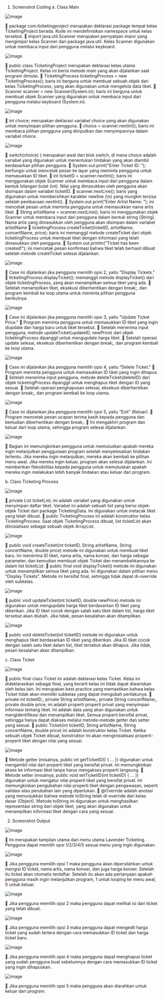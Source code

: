 1.	Screenshot Coding
a.	Class Main

 ![image](https://github.com/cherrysober/ticketing-program/assets/116480927/21b7cc99-5473-491b-9139-cee497acf67b)

	package com.ticketingproject merupakan deklarasi package tempat kelas TicketingProject berada. Kode ini mendefinisikan namespace untuk kelas tersebut.
	import java.util.Scanner merupakan pernyataan impor yang mengimpor kelas Scanner dari package java.util. Kelas Scanner digunakan untuk membaca input dari pengguna melalui keyboard.

![image](https://github.com/cherrysober/ticketing-program/assets/116480927/b8ffc4e7-21de-466e-97de-44be414f1394)

 
	public class TicketingProject merupakan deklarasi kelas utama TicketingProject. Kelas ini berisi metode main yang akan dijalankan saat program dimulai.
	TicketingProcess ticketingProcess = new TicketingProcess(); baris ini berguna untuk membuat sebuah objek dari kelas TicketingProcess, yang akan digunakan untuk mengelola data tiket.
	Scanner scanner = new Scanner(System.in); baris ini berguna untuk membuat objek Scanner yang digunakan untuk membaca input dari pengguna melalui keyboard (System.in).

![image](https://github.com/cherrysober/ticketing-program/assets/116480927/28b03207-a784-4df2-99d0-76a4cdc2b668)

 
	int choice; merupakan deklarasi variabel choice yang akan digunakan untuk menyimpan pilihan pengguna.
	choice = scanner.nextInt(); baris ini membaca pilihan pengguna yang diinputkan dan menyimpannya dalam variabel choice.

![image](https://github.com/cherrysober/ticketing-program/assets/116480927/55d3e031-0fbf-409f-8549-e0dd6df7de2a)

 
	switch(choice) { merupakan awal dari blok switch, di mana choice adalah variabel yang digunakan untuk menentukan tindakan yang akan diambil berdasarkan pilihan pengguna.
	System.out.print("Enter Ticket ID: "); berfungsi untuk mencetak pesan ke layar yang meminta pengguna untuk memasukkan ID tiket.
	int ticketID = scanner.nextInt(); baris ini menggunakan objek Scanner untuk membaca input dari pengguna dalam bentuk bilangan bulat (int). Nilai yang dimasukkan oleh pengguna akan disimpan dalam variabel ticketID.
	scanner.nextLine(); baris yang digunakan untuk membersihkan karakter newline (\n) yang mungkin tersisa setelah pembacaan nextInt(). 
	System.out.print("Enter Artist Name: ");  ini mencetak pesan untuk meminta pengguna untuk memasukkan nama artis tiket.
	String artistName = scanner.nextLine(); baris ini menggunakan objek Scanner untuk membaca input dari pengguna dalam bentuk string (String). Nama artis yang dimasukkan oleh pengguna akan disimpan dalam variabel artistName
	ticketingProcess.createTicket(ticketID, artistName, concertName, price); baris ini memanggil metode createTicket dari objek ticketingProcess untuk membuat tiket dengan informasi yang telah dimasukkan oleh pengguna.
	System.out.println("Ticket has been created!"); ini mencetak pesan konfirmasi bahwa tiket telah berhasil dibuat setelah metode createTicket selesai dijalankan.

![image](https://github.com/cherrysober/ticketing-program/assets/116480927/4d8ff7fd-cc2e-4fc9-acdd-4724caad9e86)

 
	Case ini dijalankan jika pengguna memilih opsi 2, yaitu "Display Tickets."
	ticketingProcess.displayTicket(); memanggil metode displayTicket() dari objek ticketingProcess, yang akan menampilkan semua tiket yang ada.
	Setelah menampilkan tiket, eksekusi diberhentikan dengan break;, dan program kembali ke loop utama untuk meminta pilihan pengguna berikutnya.

![image](https://github.com/cherrysober/ticketing-program/assets/116480927/f5480f58-d888-46b9-952e-0f99e2e6c5c4)

 
	Case ini dijalankan jika pengguna memilih opsi 3, yaitu "Update Ticket Price."
	Program meminta pengguna untuk memasukkan ID tiket yang ingin diupdate dan harga baru untuk tiket tersebut.
	Setelah menerima input pengguna, metode updateTicket(updateID, newPrice) dari objek ticketingProcess dipanggil untuk mengupdate harga tiket.
	Setelah operasi update selesai, eksekusi diberhentikan dengan break;, dan program kembali ke loop utama.

![image](https://github.com/cherrysober/ticketing-program/assets/116480927/f58a6fe8-9c8a-4aac-bef9-e26ab3b9b11e)

 
	Case ini dijalankan jika pengguna memilih opsi 4, yaitu "Delete Ticket."
	Program meminta pengguna untuk memasukkan ID tiket yang ingin dihapus.
	Setelah menerima input pengguna, metode deleteTicket(deleteID) dari objek ticketingProcess dipanggil untuk menghapus tiket dengan ID yang sesuai.
	Setelah operasi penghapusan selesai, eksekusi diberhentikan dengan break;, dan program kembali ke loop utama.

![image](https://github.com/cherrysober/ticketing-program/assets/116480927/82f23501-765a-43be-a64f-c023c95126f2)

 
	Case ini dijalankan jika pengguna memilih opsi 5, yaitu "Exit" (Keluar).
	Program mencetak pesan ucapan terima kasih kepada pengguna dan kemudian diberhentikan dengan break;.
	Ini mengakhiri program dan keluar dari loop utama, sehingga program selesai dijalankan.

![image](https://github.com/cherrysober/ticketing-program/assets/116480927/c3adec19-b724-4af4-bce2-feb734b565bd)

 
	Bagian ini memungkinkan pengguna untuk memutuskan apakah mereka ingin melanjutkan penggunaan program setelah menyelesaikan tindakan tertentu. Jika mereka ingin melanjutkan, mereka akan kembali ke pilihan menu awal. Jika mereka ingin keluar, program akan selesai dijalankan. Ini memberikan fleksibilitas kepada pengguna untuk memutuskan apakah mereka ingin melakukan lebih banyak tindakan atau keluar dari program.

b.	Class Ticketing Process

![image](https://github.com/cherrysober/ticketing-program/assets/116480927/73ef317f-9c31-4347-8076-99b2035881f0)
 
	private List<Ticket> ticketList; ini adalah variabel yang digunakan untuk menyimpan daftar tiket. Variabel ini adalah sebuah list yang berisi objek-objek Ticket dari package TicketingData. Ini digunakan untuk melacak tiket yang telah dibuat.
	public TicketingProcess ini adalah konstruktor kelas TicketingProcess. Saat objek TicketingProcess dibuat, list ticketList akan diinisialisasi sebagai sebuah objek ArrayList.

![image](https://github.com/cherrysober/ticketing-program/assets/116480927/40f97460-062d-443c-8c97-177200412be1)

 
	public void createTicket(int ticketID, String artistName, String concertName, double price)  metode ini digunakan untuk membuat tiket baru. Ini menerima ID tiket, nama artis, nama konser, dan harga sebagai parameter, dan kemudian membuat objek Ticket dan menambahkannya ke dalam list ticketList.
	public final void displayTicket() metode ini digunakan untuk menampilkan semua tiket yang ada. Ini digunakan dalam pilihan menu "Display Tickets". Metode ini bersifat final, sehingga tidak dapat di-override oleh subkelas.

![image](https://github.com/cherrysober/ticketing-program/assets/116480927/07c71e54-bedd-402e-b8b7-22dbf3a47b46)

 
	public void updateTicket(int ticketID, double newPrice) metode ini digunakan untuk mengupdate harga tiket berdasarkan ID tiket yang diberikan. Jika ID tiket cocok dengan salah satu tiket dalam list, harga tiket tersebut akan diubah. Jika tidak, pesan kesalahan akan ditampilkan.

![image](https://github.com/cherrysober/ticketing-program/assets/116480927/10241629-066c-4a0a-8923-2b4de0f1d6f2)


 
	public void deleteTicket(int ticketID) metode ini digunakan untuk menghapus tiket berdasarkan ID tiket yang diberikan. Jika ID tiket cocok dengan salah satu tiket dalam list, tiket tersebut akan dihapus. Jika tidak, pesan kesalahan akan ditampilkan.

c.	Class Ticket

![image](https://github.com/cherrysober/ticketing-program/assets/116480927/2e13256e-ad62-4b01-b2c6-6dc2344651ac)
 

	public final class Ticket ini adalah deklarasi kelas Ticket. Kelas ini dideklarasikan sebagai final, yang berarti kelas ini tidak dapat diwariskan oleh kelas lain. Ini merupakan best practice yang memastikan bahwa kelas Ticket tidak akan memiliki subkelas yang dapat mengubah perilakunya.
	private int ticketID;, private String artistName;, private String concertName;, private double price; ini adalah properti properti privat yang menyimpan informasi tentang tiket. Ini adalah data yang akan digunakan untuk mengidentifikasi dan menampilkan tiket. Semua properti bersifat privat, sehingga hanya dapat diakses melalui metode-metode getter dan setter yang sesuai.
	public Ticket(int ticketID, String artistName, String concertName, double price) ini adalah konstruktor kelas Ticket. Ketika sebuah objek Ticket dibuat, konstruktor ini akan menginisialisasi properti-properti tiket dengan nilai yang sesuai.

![image](https://github.com/cherrysober/ticketing-program/assets/116480927/0e473b4f-dbbb-4a55-97d2-a04a6b9d3b3c)

 
	Metode getter (misalnya, public int getTicketID() { ... }) digunakan untuk mengambil nilai dari properti tiket yang bersifat privat. Ini memungkinkan akses ke informasi tiket tanpa harus mengakses properti langsung.
	Metode setter (misalnya, public void setTicketID(int ticketID) { ... }) digunakan untuk mengatur nilai properti tiket yang bersifat privat. Ini memungkinkan pengubahan nilai properti tiket dengan pengawasan, seperti validasi atau perubahan lain yang diperlukan.
	@Override adalah anotasi yang menunjukkan bahwa metode toString telah di-override dari kelas dasar (Object). Metode toString ini digunakan untuk menghasilkan representasi string dari objek tiket, yang akan digunakan untuk menampilkan informasi tiket dengan cara yang sesuai.


2.	Screenshot Output
   
 ![image](https://github.com/cherrysober/ticketing-program/assets/116480927/4c11340e-ee4f-4dc7-9a5e-1820d3ebf027)

	Ini merupakan tampilan utama dari menu utama Lavender Ticketing. Pengguna dapat memilih opsi 1/2/3/4/5 sesuai menu yang ingin digunakan.

![image](https://github.com/cherrysober/ticketing-program/assets/116480927/f9067de8-d662-4712-bf00-001173dd78b1)

 
	Jika pengguna memilih opsi 1 maka pengguna akan dipersilahkan untuk mengisi ID ticket, nama artis, nama konser, dan juga harga konser. Setelah itu ticket akan otomatis terdaftar. Setelah itu akan ada pertanyaan apakah pengguna masih ingin melanjutkan program, 1 untuk looping ke menu awal, 0 untuk keluar.

![image](https://github.com/cherrysober/ticketing-program/assets/116480927/20f7094c-eda9-4857-9b57-e1d1c3340a59)

 
	Jika pengguna memilih opsi 2 maka pengguna dapat melihat isi dari ticket yang telah dibuat.

![image](https://github.com/cherrysober/ticketing-program/assets/116480927/9c2df202-827b-4121-95c1-d6d8b57d23bc)

 
	Jika pengguna memilih opsi 3 maka pengguna dapat mengedit harga ticket yang sudah tertera dengan cara memasukkan ID ticket dan harga ticket baru.

![image](https://github.com/cherrysober/ticketing-program/assets/116480927/4c100fe0-8add-43a3-85ba-9349fd022f7f)

 
	Jika pengguna memilih opsi 4 maka pengguna dapat menghapus ticket yang sudah pengguna buat sebelumnya dengan cara memasukkan ID ticket yang ingin dihapuskan.

![image](https://github.com/cherrysober/ticketing-program/assets/116480927/ec0a1ba7-d4e7-42e6-ae22-057a77d4c713)

 
	Jika pengguna memilih opsi 5 maka pengguna akan diarahkan untuk keluar dari program.

